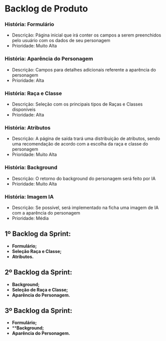 # Backlog de Produto


### História: Formulário
- Descrição: Página inicial que irá conter os campos a serem preenchidos pelo usuário com os dados de seu personagem
- Prioridade: Muito Alta

### História: Aparência do Personagem
- Descrição: Campos para detalhes adicionais referente a aparência do personagem
- Prioridade: Alta

### História: Raça e Classe
- Descrição: Seleção com os principais tipos de Raças e Classes disponíveis
- Prioridade: Alta

### História: Atributos
- Descrição: A página de saída trará uma distribuição de atributos, sendo uma recomendação de acordo com a escolha da raça e classe do personagem
- Prioridade: Muito Alta

### História: Background
- Descrição: O retorno do background do personagem será feito por IA
- Prioridade: Muito Alta

### História: Imagem IA
- Descrição: Se possível, será implementado na ficha uma imagem de IA com a aparência do personagem
- Prioridade: Média


## 1º Backlog da Sprint:

- **Formulário;**
- **Seleção Raça e Classe;**
- **Atributos.**

## 2º Backlog da Sprint:

- **Background;**
- **Seleção de Raça e Classe;**
- **Aparência do Personagem.**

## 3º Backlog da Sprint:

- **Formulário;**
- ****Background;**
- **Aparência do Personagem.**
